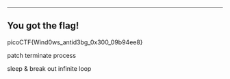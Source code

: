 ---------------------------
You got the flag!
---------------------------
picoCTF{Wind0ws_antid3bg_0x300_09b94ee8}

patch terminate process

sleep & break out infinite loop